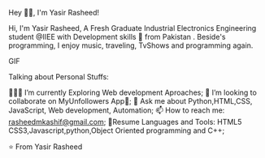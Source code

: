 Hey 👋🏽, I'm Yasir Rasheed!


Hi, I'm Yasir Rasheed, A Fresh Graduate Industrial Electronics Engineering student @IIEE with  Development skills 🚀 from Pakistan . Beside's programming, I enjoy music, traveling, TvShows and programming again.

GIF

Talking about Personal Stuffs:

👨🏽‍🌱 I’m currently Exploring Web development Aproaches;
👯 I’m looking to collaborate on MyUnfollowers App🤝;
💬 Ask me about Python,HTML,CSS, JavaScript, Web development, Automation;
📫 How to reach me: rasheedmkashif@gmail.com;
📝Resume
Languages and Tools:
HTML5 CSS3,Javascript,python,Object Oriented programming and C++;

 

⭐️ From Yasir Rasheed
